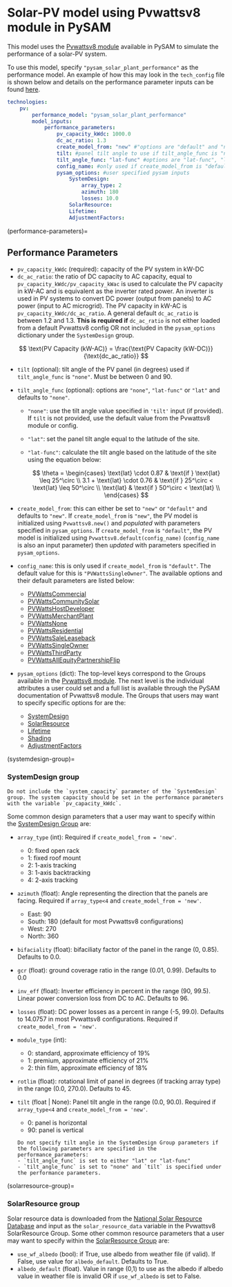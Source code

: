
# Solar-PV model using Pvwattsv8 module in PySAM

This model uses the [Pvwattsv8 module](https://nrel-pysam.readthedocs.io/en/main/modules/Pvwattsv8.html) available in PySAM to simulate the performance of a solar-PV system.

To use this model, specify `"pysam_solar_plant_performance"` as the performance model. An example of how this may look in the `tech_config` file is shown below and details on the performance parameter inputs can be found [here](#performance-parameters).

```yaml
technologies:
    pv:
        performance_model: "pysam_solar_plant_performance"
        model_inputs:
            performance_parameters:
                pv_capacity_kWdc: 1000.0
                dc_ac_ratio: 1.3
                create_model_from: "new" #"options are "default" and "new"
                tilt: #panel tilt angle to use if tilt_angle_func is "none"
                tilt_angle_func: "lat-func" #options are "lat-func", "lat", "none"
                config_name: #only used if create_model_from is "default"
                pysam_options: #user specified pysam inputs
                    SystemDesign:
                        array_type: 2
                        azimuth: 180
                        losses: 10.0
                    SolarResource:
                    Lifetime:
                    AdjustmentFactors:

```

(performance-parameters)=
## Performance Parameters
- `pv_capacity_kWdc` (required): capacity of the PV system in kW-DC
- `dc_ac_ratio`: the ratio of DC capacity to AC capacity, equal to `pv_capacity_kWdc/pv_capacity_kWac` is used to calculate the PV capacity in kW-AC and is equivalent as the inverter rated power. An inverter is used in PV systems to convert DC power (output from panels) to AC power (input to AC microgrid). The PV capacity in kW-AC is `pv_capacity_kWdc/dc_ac_ratio`. A general default `dc_ac_ratio` is between 1.2 and 1.3. **This is required if** `dc_ac_ratio` is not either loaded from a default Pvwattsv8 config OR not included in the `pysam_options` dictionary under the `SystemDesign` group.

$$
\text{PV Capacity (kW-AC)} = \frac{\text{PV Capacity (kW-DC)}}{\text{dc_ac_ratio}}
$$

- `tilt` (optional): tilt angle of the PV panel (in degrees) used if `tilt_angle_func` is `"none"`. Must be between 0 and 90.
- `tilt_angle_func` (optional): options are `"none"`, `"lat-func"` or `"lat"` and defaults to `"none"`.
    - `"none"`: use the tilt angle value specified in `'tilt'` input (if provided). If `tilt` is not provided, use the default value from the Pvwattsv8 module or config.
    - `"lat"`: set the panel tilt angle equal to the latitude of the site.
    - `"lat-func"`: calculate the tilt angle based on the latitude of the site using the equation below:

        $$
        \theta =
        \begin{cases}
            \text{lat} \cdot 0.87 & \text{if } \text{lat} \leq 25^\circ \\
            3.1 + \text{lat} \cdot 0.76 & \text{if } 25^\circ < \text{lat} \leq 50^\circ \\
            \text{lat} & \text{if } 50^\circ < \text{lat} \\
        \end{cases}
        $$

- `create_model_from`: this can either be set to `"new"` or `"default"` and defaults to `"new"`. If `create_model_from` is `"new"`, the PV model is initialized using `Pvwattsv8.new()` and *populated* with parameters specified in `pysam_options`. If `create_model_from` is `"default"`, the PV model is initialized using `Pvwattsv8.default(config_name)` (`config_name` is also an input parameter) then *updated* with parameters specified in `pysam_options`.
- `config_name`: this is only used if `create_model_from` is `"default"`. The default value for this is `"PVWattsSingleOwner"`. The available options and their default parameters are listed below:
    - [PVWattsCommercial](https://github.com/NREL/SAM/blob/develop/api/api_autogen/library/defaults/Pvwattsv8_PVWattsCommercial.json)
    - [PVWattsCommunitySolar](https://github.com/NREL/SAM/blob/develop/api/api_autogen/library/defaults/Pvwattsv8_PVWattsCommunitySolar.json)
    - [PVWattsHostDeveloper](https://github.com/NREL/SAM/blob/develop/api/api_autogen/library/defaults/Pvwattsv8_PVWattsHostDeveloper.json)
    - [PVWattsMerchantPlant](https://github.com/NREL/SAM/blob/develop/api/api_autogen/library/defaults/Pvwattsv8_PVWattsMerchantPlant.json)
    - [PVWattsNone](https://github.com/NREL/SAM/blob/develop/api/api_autogen/library/defaults/Pvwattsv8_PVWattsNone.json)
    - [PVWattsResidential](https://github.com/NREL/SAM/blob/develop/api/api_autogen/library/defaults/Pvwattsv8_PVWattsResidential.json)
    - [PVWattsSaleLeaseback](https://github.com/NREL/SAM/blob/develop/api/api_autogen/library/defaults/Pvwattsv8_PVWattsSaleLeaseback.json)
    - [PVWattsSingleOwner](https://github.com/NREL/SAM/blob/develop/api/api_autogen/library/defaults/Pvwattsv8_PVWattsSingleOwner.json)
    - [PVWattsThirdParty](https://github.com/NREL/SAM/blob/develop/api/api_autogen/library/defaults/Pvwattsv8_PVWattsThirdParty.json)
    - [PVWattsAllEquityPartnershipFlip](https://github.com/NREL/SAM/blob/develop/api/api_autogen/library/defaults/Pvwattsv8_PVWattsAllEquityPartnershipFlip.json)
- `pysam_options` (dict): The top-level keys correspond to the Groups available in the [Pvwattsv8 module](https://nrel-pysam.readthedocs.io/en/main/modules/Pvwattsv8.html). The next level is the individual attributes a user could set and a full list is available through the PySAM documentation of Pvwattsv8 module. The Groups that users may want to specify specific options for are the:
    - [SystemDesign](#systemdesign-group)
    - [SolarResource](#solarresource-group)
    - [Lifetime](https://nrel-pysam.readthedocs.io/en/main/modules/Pvwattsv8.html#lifetime-group)
    - [Shading](https://nrel-pysam.readthedocs.io/en/main/modules/Pvwattsv8.html#shading-group)
    - [AdjustmentFactors](https://nrel-pysam.readthedocs.io/en/main/modules/Pvwattsv8.html#adjustmentfactors-group)

(systemdesign-group)=
### SystemDesign group
```{note}
Do not include the `system_capacity` parameter of the `SystemDesign` group. The system capacity should be set in the performance parameters with the variable `pv_capacity_kWdc`.
```

Some common design parameters that a user may want to specify within the [SystemDesign Group](https://nrel-pysam.readthedocs.io/en/main/modules/Pvwattsv8.html#systemdesign-group) are:
- `array_type` (int): Required if `create_model_from = 'new'`.
    - 0: fixed open rack
    - 1: fixed roof mount
    - 2: 1-axis tracking
    - 3: 1-axis backtracking
    - 4: 2-axis tracking
- `azimuth` (float): Angle representing the direction that the panels are facing. Required if `array_type<4` and `create_model_from = 'new'`.
    - East: 90
    - South: 180 (default for most Pvwattsv8 configurations)
    - West: 270
    - North: 360
- `bifaciality` (float): bifaciliaty factor of the panel in the range (0, 0.85). Defaults to 0.0.
- `gcr` (float): ground coverage ratio in the range (0.01, 0.99). Defaults to 0.0
- `inv_eff` (float): Inverter efficiency in percent in the range (90, 99.5). Linear power conversion loss from DC to AC. Defaults to 96.
- `losses` (float): DC power losses as a percent in range (-5, 99.0). Defaults to 14.0757 in most Pvwattsv8 configurations. Required if `create_model_from = 'new'`.
- `module_type` (int):
    - 0: standard, approximate efficiency of 19%
    - 1: premium, approximate efficiency of 21%
    - 2: thin film, approximate efficiency of 18%
- `rotlim` (float): rotational limit of panel in degrees (if tracking array type) in the range (0.0, 270.0). Defaults to 45.
- `tilt` (float | None): Panel tilt angle in the range (0.0, 90.0). Required if `array_type<4` and `create_model_from = 'new'`.
    - 0: panel is horizontal
    - 90: panel is vertical

    ```{note}
    Do not specify tilt angle in the SystemDesign Group parameters if the following parameters are specified in the performance_parameters:
    - `tilt_angle_func` is set to either "lat" or "lat-func"
    - `tilt_angle_func` is set to "none" and `tilt` is specified under the performance parameters.
    ```

(solarresource-group)=
### SolarResource group
Solar resource data is downloaded from the [National Solar Resource Database](https://developer.nrel.gov/docs/solar/nsrdb/psm3-2-2-download/) and input as the `solar_resource_data` variable in the Pvwattsv8 SolarResource Group. Some other common resource parameters that a user may want to specify within the [SolarResource Group](https://nrel-pysam.readthedocs.io/en/main/modules/Pvwattsv8.html#solarresource-group) are:
- `use_wf_albedo` (bool): if True, use albedo from weather file (if valid). If False, use value for `albedo_default`. Defaults to True.
- `albedo_default` (float). Value in range (0,1) to use as the albedo if albedo value in weather file is invalid OR if `use_wf_albedo` is set to False.

